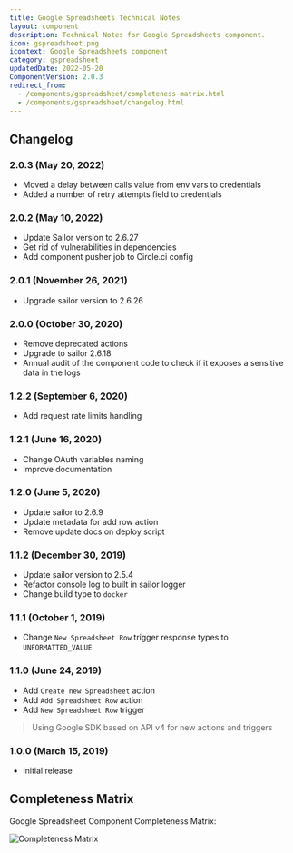 ```yaml
---
title: Google Spreadsheets Technical Notes
layout: component
description: Technical Notes for Google Spreadsheets component.
icon: gspreadsheet.png
icontext: Google Spreadsheets component
category: gspreadsheet
updatedDate: 2022-05-20
ComponentVersion: 2.0.3
redirect_from:
  - /components/gspreadsheet/completeness-matrix.html
  - /components/gspreadsheet/changelog.html
---
```


## Changelog

### 2.0.3 (May 20, 2022)

* Moved a delay between calls value from env vars to credentials
* Added a number of retry attempts field to credentials

### 2.0.2 (May 10, 2022)

* Update Sailor version to 2.6.27
* Get rid of vulnerabilities in dependencies
* Add component pusher job to Circle.ci config

### 2.0.1 (November 26, 2021)

* Upgrade sailor version to 2.6.26

### 2.0.0 (October 30, 2020)

* Remove deprecated actions
* Upgrade to sailor 2.6.18
* Annual audit of the component code to check if it exposes a sensitive data in the logs

### 1.2.2 (September 6, 2020)

* Add request rate limits handling

### 1.2.1 (June 16, 2020)

* Change OAuth variables naming
* Improve documentation

### 1.2.0 (June 5, 2020)

* Update sailor to 2.6.9
* Update metadata for add row action
* Remove update docs on deploy script

### 1.1.2 (December 30, 2019)

* Update sailor version to 2.5.4
* Refactor console log to built in sailor logger
* Change build type to `docker`

### 1.1.1 (October 1, 2019)

* Change `New Spreadsheet Row` trigger response types to `UNFORMATTED_VALUE`

### 1.1.0 (June 24, 2019)

* Add `Create new Spreadsheet` action
* Add `Add Spreadsheet Row` action
* Add `New Spreadsheet Row` trigger

> Using Google SDK based on API v4 for new actions and triggers

### 1.0.0 (March 15, 2019)

* Initial release

## Completeness Matrix

Google Spreadsheet Component Completeness Matrix:

![Completeness Matrix](https://user-images.githubusercontent.com/8449044/66487235-a2ed8a00-eab4-11e9-9166-c850f7f6d491.png)
